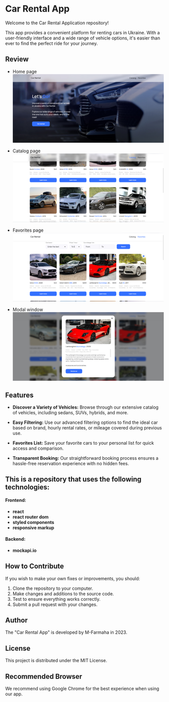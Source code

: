 # Сar Rental App

Welcome to the Сar Rental Application repository!

This app provides a convenient platform for renting cars in Ukraine. With a user-friendly interface and a wide range of vehicle options, it's easier than ever to find the perfect ride for your journey.

## Review

- Home page
![Home page](./assets/HomePage.jpg)

- Catalog page
![Catalog page](./assets/CatalogPage.jpg)

- Favorites page
![Favorites page](./assets/FavoritesPage.jpg)

- Modal window
![Modal window](./assets/ModalWindow.jpg)

## Features

- **Discover a Variety of Vehicles:** Browse through our extensive catalog of vehicles, including sedans, SUVs, hybrids, and more.

- **Easy Filtering:** Use our advanced filtering options to find the ideal car based on brand, hourly rental rates, or mileage covered during previous use.

- **Favorites List:** Save your favorite cars to your personal list for quick access and comparison.

- **Transparent Booking:** Our straightforward booking process ensures a hassle-free reservation experience with no hidden fees.

## This is a repository that uses the following technologies: ##

#### Frontend:

- **react**
- **react router dom**
- **styled components**
- **responsive markup**

#### Backend:

- **mockapi.io**

## How to Contribute

If you wish to make your own fixes or improvements, you should:

1. Clone the repository to your computer.
2. Make changes and additions to the source code.
3. Test to ensure everything works correctly.
4. Submit a pull request with your changes.

## Author

The "Сar Rental App" is developed by M-Farmaha in 2023.

## License

This project is distributed under the MIT License.

## Recommended Browser

We recommend using Google Chrome for the best experience when using our app.
